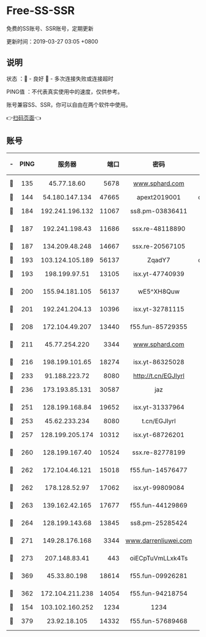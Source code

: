 # Free-SS-SSR

免费的SS账号、SSR账号，定期更新

更新时间：2019-03-27 03:05 +0800

## 说明

状态     ：🙂 - 良好 🙁 - 多次连接失败或连接超时

PING值   ：不代表真实使用中的速度，仅供参考。

账号兼容SS、SSR，你可以自由在两个软件中使用。

👉[扫码页面](https://liesauer.github.io/Free-SS-SSR/)👈

## 账号

|-|PING|服务器|端口|密码|加密方式|区域|
|:----:|:----:|:-----:|-----:|:----:|:----:|:----:|
|🙂|135|45.77.18.60|5678|www.sphard.com|aes-256-cfb|JP|
|🙂|144|54.180.147.134|47665|apext2019001|chacha20|KR|
|🙂|184|192.241.196.132|11067|ss8.pm-03836411|aes-256-cfb|US|
|🙂|187|192.241.198.43|11686|ssx.re-48118890|aes-256-cfb|US|
|🙂|187|134.209.48.248|14667|ssx.re-20567105|aes-256-cfb|US|
|🙂|193|103.124.105.189|56137|ZqadY7|chacha20|US|
|🙂|193|198.199.97.51|13105|isx.yt-47740939|aes-256-cfb|US|
|🙂|200|155.94.181.105|56137|wE5^XH8Quw|aes-256-cfb|US|
|🙂|201|192.241.204.13|10396|isx.yt-32781115|aes-256-cfb|US|
|🙂|208|172.104.49.207|13440|f55.fun-85729355|aes-256-cfb|SG|
|🙂|211|45.77.254.220|3344|www.sphard.com|aes-256-cfb|SG|
|🙂|216|198.199.101.65|18274|isx.yt-86325028|aes-256-cfb|US|
|🙂|233|91.188.223.72|8080|http://t.cn/EGJIyrl|rc4-md5|RU|
|🙂|236|173.193.85.131|30587|jaz|aes-256-cfb|US|
|🙂|251|128.199.168.84|19652|isx.yt-31337964|aes-256-cfb|SG|
|🙂|253|45.62.233.234|8080|t.cn/EGJIyrl|rc4-md5|CA|
|🙂|257|128.199.205.174|10312|isx.yt-68726201|aes-256-cfb|SG|
|🙂|260|128.199.167.40|10524|ssx.re-82778199|aes-256-cfb|SG|
|🙂|262|172.104.46.121|15018|f55.fun-14576477|aes-256-cfb|SG|
|🙂|262|178.128.52.97|17062|isx.yt-99809084|aes-256-cfb|SG|
|🙂|263|139.162.42.165|17677|f55.fun-44129869|aes-256-cfb|SG|
|🙂|264|128.199.143.68|13845|ss8.pm-25285424|aes-256-cfb|SG|
|🙂|271|149.28.176.168|3344|www.darrenliuwei.com|aes-256-cfb|AU|
|🙂|273|207.148.83.41|443|oiECpTuVmLLxk4Ts|aes-256-cfb|AU|
|🙂|369|45.33.80.198|18614|f55.fun-09926281|aes-256-cfb|US|
|🙂|362|172.104.211.238|14054|f55.fun-94218754|aes-256-cfb|US|
|🙁|154|103.102.160.252|1234|1234|rc4-md5|JP|
|🙁|379|23.92.18.105|14332|f55.fun-57689468|aes-256-cfb|US|
